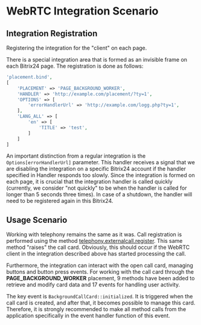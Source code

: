 # WebRTC Integration Scenario

## Integration Registration

Registering the integration for the "client" on each page.

There is a special integration area that is formed as an invisible frame on each Bitrix24 page. The registration is done as follows:

```php
'placement.bind',
[
    'PLACEMENT' => 'PAGE_BACKGROUND_WORKER',
    'HANDLER' => 'http://example.com/placement/?ty=1',
    'OPTIONS' => [
        'errorHandlerUrl' => 'http://example.com/logg.php?ty=1',
    ],
    'LANG_ALL' => [
        'en' => [
            'TITLE' => 'test',
        ]
    ]
]
```

An important distinction from a regular integration is the `Options[errorHandlerUrl]` parameter. This handler receives a signal that we are disabling the integration on a specific Bitrix24 account if the handler specified in Handler responds too slowly. Since the integration is formed on each page, it is crucial that the integration handler is called quickly (currently, we consider "not quickly" to be when the handler is called for longer than 5 seconds three times). In case of a shutdown, the handler will need to be registered again in this Bitrix24.

## Usage Scenario

Working with telephony remains the same as it was. Call registration is performed using the method [telephony.externalcall.register](../../../telephony/). This same method "raises" the call card. Obviously, this should occur if the WebRTC client in the integration described above has started processing the call.

Furthermore, the integration can interact with the open call card, managing buttons and button press events. For working with the call card through the **PAGE_BACKGROUND_WORKER** placement, 9 methods have been added to retrieve and modify card data and 17 events for handling user activity.

The key event is `BackgroundCallCard::initialized`. It is triggered when the call card is created, and after that, it becomes possible to manage this card. Therefore, it is strongly recommended to make all method calls from the application specifically in the event handler function of this event.